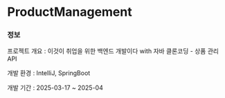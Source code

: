 # ProductManagement
### 정보
프로젝트 개요 : 이것이 취업을 위한 백엔드 개발이다 with 자바 클론코딩 - 상품 관리 API

개발 환경 : IntelliJ, SpringBoot

개발 기간 : 2025-03-17 ~ 2025-04
